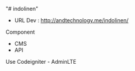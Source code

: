 "# indolinen" 

- URL Dev : http://andtechnology.me/indolinen/

Component
- CMS
- API

Use Codeigniter - AdminLTE
